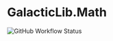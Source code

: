 # GalacticLib.Math

![GitHub Workflow Status](https://img.shields.io/github/workflow/status/Galacticai/GalacticLib.Math/.NET?label=Build&logo=GitHub)
